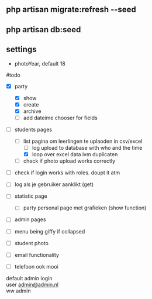 php artisan migrate:refresh --seed 
---
php artisan db:seed
---
settings
---
 - photoYear, default 18


#todo
 * [x] party
    * [x] show
    * [x] create
    * [x] archive
    * [ ] add dateime chooser for fields
* [ ] students pages
    * [ ] list pagina om leerlingen te uplaoden in csv/excel
        * [ ] log upload to database with who and the time
        * [x] loop over excel data ivm duplicaten
    * [ ] check if photo upload works correctly
* [ ] check if login works with roles. doupt it atm
* [ ] log als je gebruiker aanklikt (get)      
  
* [ ] statistic page
    * [ ] party personal page met grafieken (show function)
 * [ ] admin pages
 * [ ] menu being giffy if collapsed
 * [ ] student photo
 * [ ] email functionality 
 * [ ] telefoon ook mooi



default admin login <br>
user admin@admin.nl<br>
ww admin
